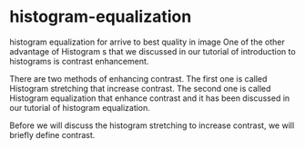 # histogram-equalization
histogram equalization  for arrive to best quality in image
One of the other advantage of Histogram s that we discussed in our tutorial of introduction to histograms is contrast enhancement.

There are two methods of enhancing contrast. The first one is called Histogram stretching that increase contrast. The second one is called Histogram equalization that enhance contrast and it has been discussed in our tutorial of histogram equalization.

Before we will discuss the histogram stretching to increase contrast, we will briefly define contrast.
